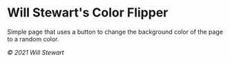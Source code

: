# Will Stewart's Color Flipper

Simple page that uses a button to change the background color of the page to a random color.

<em>© 2021 Will Stewart</em>
